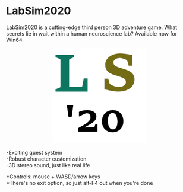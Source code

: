 # LabSim2020
LabSim2020 is a cutting-edge third person 3D adventure game. What secrets lie in wait within a human neuroscience lab? Available now for Win64.

<p align="center"><img src="LabSim2020.bmp"/></p>-Exciting quest system<br/>-Robust character customization<br/>-3D stereo sound, just like real life

*Controls: mouse + WASD/arrow keys</br>*There's no exit option, so just alt-F4 out when you're done<br/>
